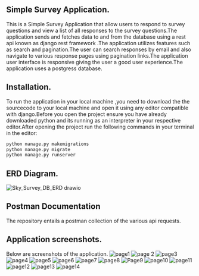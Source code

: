 ## Simple Survey Application.
This is a Simple Survey Application that allow users to respond to survey questions and view a list of all responses to the survey
questions.The application sends and fetches data to and from the database using a rest api known as django rest framework .The application utilizes features such as search and pagination.The user can search responses by email and also navigate to various response pages using pagination links.The application user interface is responsive giving the user a good user experience.The application uses a postgress database.
## Installation.
To run the application in your local machine ,you need to download the the sourcecode to your local machine and open it using any editor compatible with django.Before you open  the project ensure you have already downloaded python and its running as an interpreter in your respective editor.After opening the project run the following commands in your terminal in the editor:
```python
python manage.py makemigrations
python manage.py migrate
python manage.py runserver
```
## ERD Diagram.
![Sky_Survey_DB_ERD drawio](https://github.com/Kimani-dev931/Simple-Survey-Application/assets/77829096/323fb0ce-1d1d-4fe2-95ee-8c23ea2bce5b)
## Postman Documentation
The repository entails a postman collection of the various api requests.

## Application screenshots.
Below are screenshots of the application.
![page1](https://github.com/Kimani-dev931/Simple-Survey-Application/assets/77829096/394e747a-8d10-421d-90bb-fb15558e50f3)
![page 2](https://github.com/Kimani-dev931/Simple-Survey-Application/assets/77829096/17f3affa-60d3-4fab-94a2-314bf2249624)
![page3](https://github.com/Kimani-dev931/Simple-Survey-Application/assets/77829096/8a4ab751-0111-4247-be89-8d0b25acfd91)
![page4](https://github.com/Kimani-dev931/Simple-Survey-Application/assets/77829096/60ef5e61-6f5c-497d-bbb0-9901820d7717)
![page5](https://github.com/Kimani-dev931/Simple-Survey-Application/assets/77829096/7e3dd127-00ad-41f9-a329-5c44464f4897)
![page6](https://github.com/Kimani-dev931/Simple-Survey-Application/assets/77829096/a1cb634c-ac24-40fe-bff3-c46a95ffba10)
![page7](https://github.com/Kimani-dev931/Simple-Survey-Application/assets/77829096/71bb23d0-0921-43a4-977f-e69a36418720)
![page8](https://github.com/Kimani-dev931/Simple-Survey-Application/assets/77829096/fd6cc4dd-ff3c-4903-aa40-6029dffddc2c)
![Page9](https://github.com/Kimani-dev931/Simple-Survey-Application/assets/77829096/abbf748d-3c49-4573-be2e-f6b01a32ff61)
![page10](https://github.com/Kimani-dev931/Simple-Survey-Application/assets/77829096/8906f1d6-92ea-4342-938a-4c89b29ef808)
![page11](https://github.com/Kimani-dev931/Simple-Survey-Application/assets/77829096/7e7a27a5-c1de-4d8b-a548-2f490cb8fbdb)
![page12](https://github.com/Kimani-dev931/Simple-Survey-Application/assets/77829096/84bb015a-60e5-430c-b122-8a6987cd06ff)
![page13](https://github.com/Kimani-dev931/Simple-Survey-Application/assets/77829096/304aa0c5-76f8-4e7d-b459-abee34e247a6)
![page14](https://github.com/Kimani-dev931/Simple-Survey-Application/assets/77829096/1ef939ac-d867-4372-8f9f-8130360fb081)






 
